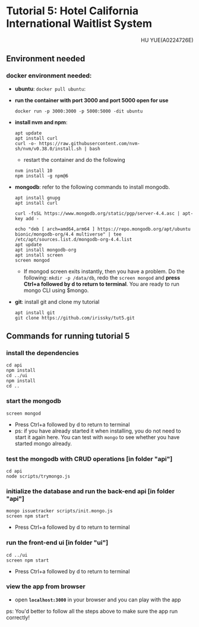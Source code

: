 # Tutorial 5: Hotel California International Waitlist System

<p align="right">HU YUE(A0224726E)</p>

## Environment needed
### docker environment needed:

- **ubuntu**: `docker pull ubuntu`:

- **run the container with port 3000 and port 5000 open for use**
    ```
    docker run -p 3000:3000 -p 5000:5000 -dit ubuntu
    ```

- **install nvm and npm**:
    ```
    apt update
    apt install curl
    curl -o- https://raw.githubusercontent.com/nvm-sh/nvm/v0.38.0/install.sh | bash 
    ```
    - restart the container and do the following
    ```
    nvm install 10
    npm install -g npm@6
    ```
- **mongodb**: refer to the following commands to install mongodb.
    ```
    apt install gnupg
    apt install curl

    curl -fsSL https://www.mongodb.org/static/pgp/server-4.4.asc | apt-key add -

    echo "deb [ arch=amd64,arm64 ] https://repo.mongodb.org/apt/ubuntu bionic/mongodb-org/4.4 multiverse" | tee /etc/apt/sources.list.d/mongodb-org-4.4.list 
    apt update
    apt install mongodb-org
    apt install screen
    screen mongod
    ```
    - If mongod screen exits instantly, then you have a problem. Do the following: `mkdir -p /data/db`, redo the `screen mongod` and **press Ctrl+a followed by d to return to terminal**. You are ready to run mongo CLI using $mongo.

- **git**: install git and clone my tutorial
    ```
    apt install git
    git clone https://github.com/irissky/tut5.git 
    ```

## Commands for running tutorial 5
### install the dependencies
```
cd api
npm install
cd ../ui
npm install
cd ..
```
### start the mongodb
```
screen mongod
```
- Press Ctrl+a followed by d to return to terminal
- ps: if you have already started it when installing, you do not need to start it again here. You can test with `mongo` to see whether you have started mongo already.
### test the mongodb with CRUD operations [in folder "api"]
```
cd api
node scripts/trymongo.js
```
### initialize the database and run the back-end api [in folder "api"]
```
mongo issuetracker scripts/init.mongo.js
screen npm start
```
- Press Ctrl+a followed by d to return to terminal
### run the front-end ui [in folder "ui"]
```
cd ../ui
screen npm start
```
- Press Ctrl+a followed by d to return to terminal   
### view the app from browser
- open **`localhost:3000`** in your browser and you can play with the app
  
ps: You'd better to follow all the steps above to make sure the app run correctly!
